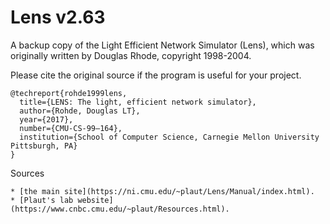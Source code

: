 # Lens v2.63
A backup copy of the Light Efficient Network Simulator (Lens), which was originally written by Douglas Rhode, copyright 1998-2004. 

Please cite the original source if the program is useful for your project.
```
@techreport{rohde1999lens,
  title={LENS: The light, efficient network simulator},
  author={Rohde, Douglas LT},
  year={2017},
  number={CMU-CS-99–164}, 
  institution={School of Computer Science, Carnegie Mellon University Pittsburgh, PA}
}
```

Sources
```
* [the main site](https://ni.cmu.edu/~plaut/Lens/Manual/index.html).
* [Plaut's lab website](https://www.cnbc.cmu.edu/~plaut/Resources.html). 
```
